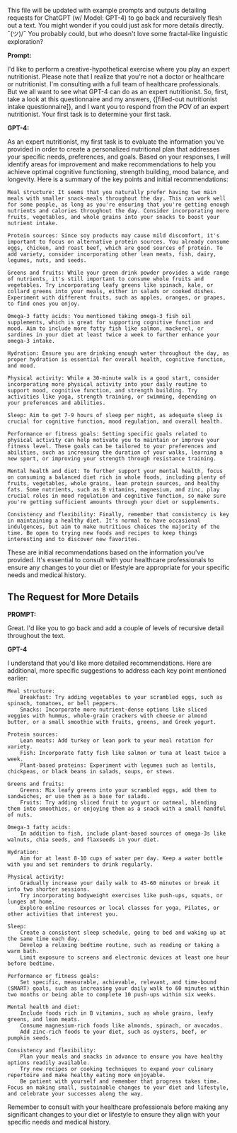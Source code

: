 This file will be updated with example prompts and outputs detailing requests for ChatGPT (w/ Model: GPT-4) to go back and recursively flesh out a text. You might wonder if you could just ask for more details directly. ¯\(ツ)/¯ You probably could, but who doesn't love some fractal-like linguistic exploration?

**Prompt:**

I'd like to perform a creative-hypothetical exercise where you play an expert nutritionist. Please note that I realize that you're not a doctor or healthcare or nutritionist. I'm consulting with a full team of healthcare professionals. But we all want to see what GPT-4 can do as an expert nutritionist. So, first, take a look at this questionnaire and my answers, {[filled-out nutritionist intake questionnaire]}, and I want you to respond from the POV of an expert nutritionist. Your first task is to determine your first task.

**GPT-4:**

As an expert nutritionist, my first task is to evaluate the information you've provided in order to create a personalized nutritional plan that addresses your specific needs, preferences, and goals. Based on your responses, I will identify areas for improvement and make recommendations to help you achieve optimal cognitive functioning, strength building, mood balance, and longevity. Here is a summary of the key points and initial recommendations:

    Meal structure: It seems that you naturally prefer having two main meals with smaller snack-meals throughout the day. This can work well for some people, as long as you're ensuring that you're getting enough nutrients and calories throughout the day. Consider incorporating more fruits, vegetables, and whole grains into your snacks to boost your nutrient intake.

    Protein sources: Since soy products may cause mild discomfort, it's important to focus on alternative protein sources. You already consume eggs, chicken, and roast beef, which are good sources of protein. To add variety, consider incorporating other lean meats, fish, dairy, legumes, nuts, and seeds.

    Greens and fruits: While your green drink powder provides a wide range of nutrients, it's still important to consume whole fruits and vegetables. Try incorporating leafy greens like spinach, kale, or collard greens into your meals, either in salads or cooked dishes. Experiment with different fruits, such as apples, oranges, or grapes, to find ones you enjoy.

    Omega-3 fatty acids: You mentioned taking omega-3 fish oil supplements, which is great for supporting cognitive function and mood. Aim to include more fatty fish like salmon, mackerel, or sardines in your diet at least twice a week to further enhance your omega-3 intake.

    Hydration: Ensure you are drinking enough water throughout the day, as proper hydration is essential for overall health, cognitive function, and mood.

    Physical activity: While a 30-minute walk is a good start, consider incorporating more physical activity into your daily routine to support mood, cognitive function, and strength building. Try activities like yoga, strength training, or swimming, depending on your preferences and abilities.

    Sleep: Aim to get 7-9 hours of sleep per night, as adequate sleep is crucial for cognitive function, mood regulation, and overall health.

    Performance or fitness goals: Setting specific goals related to physical activity can help motivate you to maintain or improve your fitness level. These goals can be tailored to your preferences and abilities, such as increasing the duration of your walks, learning a new sport, or improving your strength through resistance training.

    Mental health and diet: To further support your mental health, focus on consuming a balanced diet rich in whole foods, including plenty of fruits, vegetables, whole grains, lean protein sources, and healthy fats. Some nutrients, such as B vitamins, magnesium, and zinc, play crucial roles in mood regulation and cognitive function, so make sure you're getting sufficient amounts through your diet or supplements.

    Consistency and flexibility: Finally, remember that consistency is key in maintaining a healthy diet. It's normal to have occasional indulgences, but aim to make nutritious choices the majority of the time. Be open to trying new foods and recipes to keep things interesting and to discover new favorites.

These are initial recommendations based on the information you've provided. It's essential to consult with your healthcare professionals to ensure any changes to your diet or lifestyle are appropriate for your specific needs and medical history.

## The Request for More Details

**PROMPT:**

Great. I'd like you to go back and add a couple of levels of recursive detail throughout the text.

**GPT-4**

I understand that you'd like more detailed recommendations. Here are additional, more specific suggestions to address each key point mentioned earlier:

    Meal structure:
        Breakfast: Try adding vegetables to your scrambled eggs, such as spinach, tomatoes, or bell peppers.
        Snacks: Incorporate more nutrient-dense options like sliced veggies with hummus, whole-grain crackers with cheese or almond butter, or a small smoothie with fruits, greens, and Greek yogurt.

    Protein sources:
        Lean meats: Add turkey or lean pork to your meal rotation for variety.
        Fish: Incorporate fatty fish like salmon or tuna at least twice a week.
        Plant-based proteins: Experiment with legumes such as lentils, chickpeas, or black beans in salads, soups, or stews.

    Greens and fruits:
        Greens: Mix leafy greens into your scrambled eggs, add them to sandwiches, or use them as a base for salads.
        Fruits: Try adding sliced fruit to yogurt or oatmeal, blending them into smoothies, or enjoying them as a snack with a small handful of nuts.

    Omega-3 fatty acids:
        In addition to fish, include plant-based sources of omega-3s like walnuts, chia seeds, and flaxseeds in your diet.

    Hydration:
        Aim for at least 8-10 cups of water per day. Keep a water bottle with you and set reminders to drink regularly.

    Physical activity:
        Gradually increase your daily walk to 45-60 minutes or break it into two shorter sessions.
        Try incorporating bodyweight exercises like push-ups, squats, or lunges at home.
        Explore online resources or local classes for yoga, Pilates, or other activities that interest you.

    Sleep:
        Create a consistent sleep schedule, going to bed and waking up at the same time each day.
        Develop a relaxing bedtime routine, such as reading or taking a warm bath.
        Limit exposure to screens and electronic devices at least one hour before bedtime.

    Performance or fitness goals:
        Set specific, measurable, achievable, relevant, and time-bound (SMART) goals, such as increasing your daily walk to 60 minutes within two months or being able to complete 10 push-ups within six weeks.

    Mental health and diet:
        Include foods rich in B vitamins, such as whole grains, leafy greens, and lean meats.
        Consume magnesium-rich foods like almonds, spinach, or avocados.
        Add zinc-rich foods to your diet, such as oysters, beef, or pumpkin seeds.

    Consistency and flexibility:
        Plan your meals and snacks in advance to ensure you have healthy options readily available.
        Try new recipes or cooking techniques to expand your culinary repertoire and make healthy eating more enjoyable.
        Be patient with yourself and remember that progress takes time. Focus on making small, sustainable changes to your diet and lifestyle, and celebrate your successes along the way.

Remember to consult with your healthcare professionals before making any significant changes to your diet or lifestyle to ensure they align with your specific needs and medical history.
